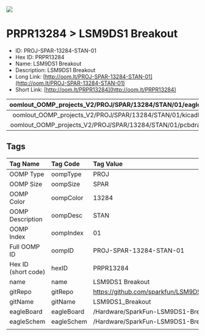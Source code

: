 


  
![][im]
# PRPR13284 > LSM9DS1 Breakout

- ID: PROJ-SPAR-13284-STAN-01
- Hex ID: PRPR13284
- Name: LSM9DS1 Breakout
- Description: LSM9DS1 Breakout
- Long Link: [http://oom.lt/PROJ-SPAR-13284-STAN-01](http://oom.lt/PROJ-SPAR-13284-STAN-01)
- Short Link: [http://oom.lt/PRPR13284](http://oom.lt/PRPR13284)
  

|oomlout_OOMP_projects_V2/PROJ/SPAR/13284/STAN/01/eagleImage.png|oomlout_OOMP_projects_V2/PROJ/SPAR/13284/STAN/01/eagleSchemImage.png|oomlout_OOMP_projects_V2/PROJ/SPAR/13284/STAN/01/kicadPcb3dFront.png|oomlout_OOMP_projects_V2/PROJ/SPAR/13284/STAN/01/kicadPcb3dBack.png|
| :---: | :---: | :---: | :---: |
|oomlout_OOMP_projects_V2/PROJ/SPAR/13284/STAN/01/kicadPcb3d.png|oomlout_OOMP_projects_V2/PROJ/SPAR/13284/STAN/01/bomBack.png|oomlout_OOMP_projects_V2/PROJ/SPAR/13284/STAN/01/bomFront.png|oomlout_OOMP_projects_V2/PROJ/SPAR/13284/STAN/01/pcbdraw.svg|
|oomlout_OOMP_projects_V2/PROJ/SPAR/13284/STAN/01/pcbdrawBack.svg||||

## Tags
  

|Tag Name|Tag Code|Tag Value|
| :--- | :--- | :--- |
|OOMP Type|oompType|PROJ|
|OOMP Size|oompSize|SPAR|
|OOMP Color|oompColor|13284|
|OOMP Description|oompDesc|STAN|
|OOMP Index|oompIndex|01|
|Full OOMP ID|oompID|PROJ-SPAR-13284-STAN-01|
|Hex ID (short code)|hexID|PRPR13284|
|name|name|LSM9DS1 Breakout|
|gitRepo|gitRepo|https://github.com/sparkfun/LSM9DS1_Breakout|
|gitName|gitName|LSM9DS1_Breakout|
|eagleBoard|eagleBoard|/Hardware/SparkFun-LSM9DS1-Breakout.brd|
|eagleSchem|eagleSchem|/Hardware/SparkFun-LSM9DS1-Breakout.sch|
||||



[im]: PROJ/SPAR/13284/STAN/01/kicadPcb3d_450.png

